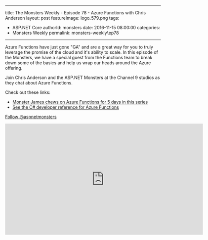 
---
title: The Monsters Weekly - Episode 78 -  Azure Functions with Chris Anderson
layout: post
featureImage: logo_579.png
tags: 
  - ASP.NET Core
authorId: monsters
date: 2016-11-15 08:00:00
categories:
  - Monsters Weekly
permalink: monsters-weekly\ep78
---

<p>Azure Functions have just gone &quot;GA&quot; and are a great way for you to truly leverage the promise of the cloud and it's ability to scale. In this episode of the Monsters, we have a special guest from the Functions team to break down some of the basics and help us wrap our heads around the Azure offering.&nbsp;</p><p>Join Chris Anderson and the ASP.NET Monsters at the Channel 9 studios as they&nbsp;chat about Azure Functions.</p><p>Check out these links:</p><ul><li><a href="http://jameschambers.com/2016/11/Five-Days-of-Azure-Functions/">Monster James chews on Azure Functions for 5 days in this series</a></li><li><a href="https://docs.microsoft.com/en-us/azure/azure-functions/functions-reference-csharp">See the C# developer reference for Azure Functions</a></li></ul><p><a class="twitter-follow-button" href="https://twitter.com/aspnetmonsters">Follow @aspnetmonsters</a></p> 

<!--more-->
<iframe src='https://channel9.msdn.com/Series/aspnetmonsters/ASPNET-Monsters-78-Azure-Functions-with-Chris-Anderson/player' width='640' height='360' allowFullScreen frameBorder='0'></iframe>
